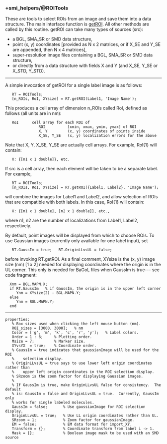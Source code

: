 ### +smi_helpers/@ROITools

These are tools to select ROIs from an image and save them into a data
structure.  The main interface function is [getROI](getROI.m).
All other methods are
called by this routine.  getROI can take many types of sources (src):

- a BGL, SMA_SR or SMD data structure,
- point (x, y) coordinates [provided as N x 2 matrices, or if X_SE and
     Y_SE are appended, then N x 4 matrices],
- super-resolution image files containing a BGL, SMA_SR or SMD data
     structure,
- or directly from a data structure with fields X and Y (and X_SE, Y_SE or
     X_STD, Y_STD).

---

A simple invocation of getROI for a single label image is as follows:
```
   RT = ROITools;
   [n_ROIs, RoI, XYsize] = RT.getROI(Label1, 'Image Name');
```
This produces a cell array of dimension n_ROIs called RoI, defined as follows
(all units are in nm):
```
   RoI      cell array for each ROI of
               ROI          [xmin, xmax, ymin, ymax] of ROI
               X, Y         (x, y) coordinates of points inside
               X_SE, Y_SE   (x, y) localization errors for the above
```
Note that X, Y, X_SE, Y_SE are actually cell arrays.  For example, RoI{1}
will contain:
```
   X: {[n1 x 1 double]}, etc.
```
If src is a cell array, then each element will be taken to be a separate
label.  For example,
```
   RT = ROITools;
   [n_ROIs, RoI, XYsize] = RT.getROI({Label1, Label2}, 'Image Name');
```
will combine the images for Label1 and Label2, and allow selection of ROIs
that are compatible with both labels.  In this case, RoI{1} will contain:
```
   X: {[n1 x 1 double], [n2 x 1 double]}, etc.,
```
where n1, n2 are the number of localizations from Label1, Label2,
respectively.

By default, point images will be displayed from which to choose ROIs.  To
use Gaussian images (currently only available for one label input), set
```
   RT.GaussIm = true;   RT.OriginLLvsUL = false;
```
before invoking RT.getROI.  As a final comment, XYsize is the (x, y) image
size (nm) [1 x 2] needed for displaying coordinates where the origin is in
the UL corner.  This only is needed for BaGoL files when GaussIm is true---
see code fragment:
```
  Xnm = BGL.MAPN.X;
  if RT.GaussIm   % if GaussIm, the origin is in the upper left corner
     Ynm = XYsize(2) - BGL.MAPN.Y;
  else
     Ynm = BGL.MAPN.Y;
  end
```

---

```
properties:
   % Box sizes used when clicking the left mouse button (nm).
   ROI_sizes = [3000, 3000];   % nm
   Color = ['g', 'm', 'k', 'c', 'r', 'y'];   % Label colors.
   Order = 1 : 6;     % Plotting order.
   Msize = 7;         % Marker size.
   XYvsYX  = true;    % Coordinate order.
   % GaussIm = true indicates that gaussianImage will be used for the ROI
   %    selection display.
   % OriginLLvsUL = true says to use lower left origin coordinates rather than
   %    upper left origin coordinates in the ROI selection display.
   % SRzoom is the zoom factor for displaying Gaussian images.
   %
   % If GaussIm is true, make OriginLLvsUL false for consistency.  The default
   % is: GaussIm = false and OriginLLvsUL = true.  Currently, GaussIm only
   % works for single labeled molecules.
   GaussIm = false;       % Use gaussianImage for ROI selection display.
   OriginLLvsUL = true;   % Use LL origin coordinates rather than UL.
   SRzoom = 1;            % Zoom factor for gaussianImage.
   EM = false;            % EM data format for import_XY.
   Transform = {};        % Coordinate transform from label i -> 1.
   Mask = {};             % Boolean image mask to be used with an SMD source
```
